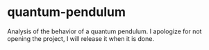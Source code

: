 # quantum-pendulum
Analysis of the behavior of a quantum pendulum. I apologize for not opening the project, I will release it when it is done.
